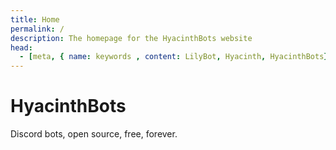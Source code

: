 ```yaml
---
title: Home
permalink: /
description: The homepage for the HyacinthBots website
head:
  - [meta, { name: keywords , content: LilyBot, Hyacinth, HyacinthBots}]
---
```

# HyacinthBots

Discord bots, open source, free, forever.

